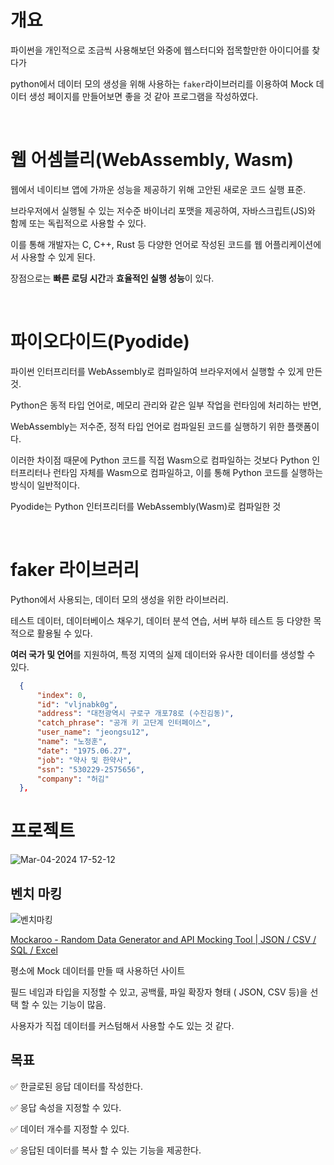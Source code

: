 # 개요

파이썬을 개인적으로 조금씩 사용해보던 와중에 웹스터디와 접목할만한 아이디어를 찾다가

python에서 데이터 모의 생성을 위해 사용하는 `faker`라이브러리를 이용하여 Mock 데이터 생성 페이지를 만들어보면 좋을 것 같아 프로그램을 작성하였다.

<br />

# 웹 어셈블리(WebAssembly, Wasm)

웹에서 네이티브 앱에 가까운 성능을 제공하기 위해 고안된 새로운 코드 실행 표준.

브라우저에서 실행될 수 있는 저수준 바이너리 포맷을 제공하여, 자바스크립트(JS)와 함께 또는 독립적으로 사용할 수 있다.

이를 통해 개발자는 C, C++, Rust 등 다양한 언어로 작성된 코드를 웹 어플리케이션에서 사용할 수 있게 된다.

장점으로는 **빠른 로딩 시간**과 **효율적인 실행 성능**이 있다.

<br />

# 파이오다이드(Pyodide)

파이썬 인터프리터를 WebAssembly로 컴파일하여 브라우저에서 실행할 수 있게 만든 것.

Python은 동적 타입 언어로, 메모리 관리와 같은 일부 작업을 런타임에 처리하는 반면,

WebAssembly는 저수준, 정적 타입 언어로 컴파일된 코드를 실행하기 위한 플랫폼이다.

이러한 차이점 때문에 Python 코드를 직접 Wasm으로 컴파일하는 것보다 Python 인터프리터나 런타임 자체를 Wasm으로 컴파일하고, 이를 통해 Python 코드를 실행하는 방식이 일반적이다.

Pyodide는 Python 인터프리터를 WebAssembly(Wasm)로 컴파일한 것

<br />

# faker 라이브러리

Python에서 사용되는, 데이터 모의 생성을 위한 라이브러리.

테스트 데이터, 데이터베이스 채우기, 데이터 분석 연습, 서버 부하 테스트 등 다양한 목적으로 활용될 수 있다.

**여러 국가 및 언어**를 지원하여, 특정 지역의 실제 데이터와 유사한 데이터를 생성할 수 있다.

```json
  {
      "index": 0,
      "id": "vljnabk0g",
      "address": "대전광역시 구로구 개포78로 (수진김동)",
      "catch_phrase": "공개 키 고단계 인터페이스",
      "user_name": "jeongsu12",
      "name": "노정훈",
      "date": "1975.06.27",
      "job": "약사 및 한약사",
      "ssn": "530229-2575656",
      "company": "허김"
  },
```

# 프로젝트
![Mar-04-2024 17-52-12](https://github.com/didxodnr0769-bom/-Python-pyodide/assets/54312928/e5ad815c-a6f7-401a-b6c8-0f74c6e7b69a)



## 벤치 마킹
![벤치마킹](https://github.com/didxodnr0769-bom/-Python-pyodide/assets/54312928/52a3930f-4bad-4f4a-ad30-f01a15b89543)

[Mockaroo - Random Data Generator and API Mocking Tool | JSON / CSV / SQL / Excel](https://www.mockaroo.com/)

평소에 Mock 데이터를 만들 때 사용하던 사이트

필드 네임과 타입을 지정할 수 있고, 공백률, 파일 확장자 형태 ( JSON, CSV 등)을 선택 할 수 있는 기능이 많음.

사용자가 직접 데이터를 커스텀해서 사용할 수도 있는 것 같다.

## 목표

✅ 한글로된 응답 데이터를 작성한다.

✅ 응답 속성을 지정할 수 있다.

✅ 데이터 개수를 지정할 수 있다.

✅ 응답된 데이터를 복사 할 수 있는 기능을 제공한다.
